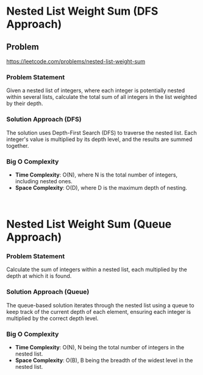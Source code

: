 
# Nested List Weight Sum (DFS Approach)

## Problem
https://leetcode.com/problems/nested-list-weight-sum

### Problem Statement
Given a nested list of integers, where each integer is potentially nested within several lists, calculate the total sum of all integers in the list weighted by their depth.

### Solution Approach (DFS)
The solution uses Depth-First Search (DFS) to traverse the nested list. Each integer's value is multiplied by its depth level, and the results are summed together.

### Big O Complexity
- **Time Complexity**: O(N), where N is the total number of integers, including nested ones.
- **Space Complexity**: O(D), where D is the maximum depth of nesting.

<br>

# Nested List Weight Sum (Queue Approach)

### Problem Statement
Calculate the sum of integers within a nested list, each multiplied by the depth at which it is found.

### Solution Approach (Queue)
The queue-based solution iterates through the nested list using a queue to keep track of the current depth of each element, ensuring each integer is multiplied by the correct depth level.

### Big O Complexity
- **Time Complexity**: O(N), N being the total number of integers in the nested list.
- **Space Complexity**: O(B), B being the breadth of the widest level in the nested list.
